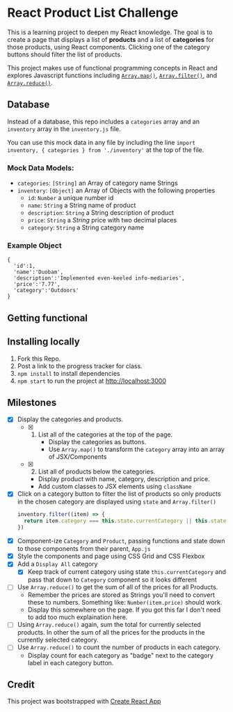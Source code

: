 # React Product List Challenge

This is a learning project to deepen my React knowledge. The goal is to create a page that displays a list of **products** and a list of **categories** for those products, using React components. Clicking one of the category buttons should filter the list of products.


This project makes use of functional programming concepts in React and explores Javascript functions including [`Array.map()`](https://developer.mozilla.org/en-US/docs/Web/JavaScript/Reference/Global_Objects/Array/map), [`Array.filter()`](https://developer.mozilla.org/en-US/docs/Web/JavaScript/Reference/Global_Objects/Array/filter), and [`Array.reduce()`](https://developer.mozilla.org/en-US/docs/Web/JavaScript/Reference/Global_Objects/Array/Reduce). 


## Database

Instead of a database, this repo includes a `categories` array and an `inventory` array in the `inventory.js` file. 

You can use this mock data in any file by including the line `import inventory, { categories } from './inventory'` at the top of the file.

### Mock Data Models:
- `categories`: `[String]` an Array of category name Strings
- `inventory`: `[Object]` an Array of Objects with the following properties
  - `id`: `Number` a unique number id
  - `name`: `String` a String name of product
  - `description`: `String` a String description of product
  - `price`: `String` a _String_ price with two decimal places
  - `category`: `String` a String category name

### Example Object
```JS
{
  'id':1,
  'name':'Duobam',
  'description':'Implemented even-keeled info-mediaries',
  'price':'7.77',
  'category':'Outdoors'
}
```

## Getting functional

## Installing locally
1. Fork this Repo.
2. Post a link to the progress tracker for class.
3. `npm install` to install dependencies
4. `npm start` to run the project at [http://localhost:3000](http://localhost:3000)

## Milestones

- [x] Display the categories and products.
  - [x] 1. List all of the categories at the top of the page. 
        - Display the categories as buttons. 
        - Use `Array.map()` to transform the `category` array into an array of JSX/Components
  - [x] 2. List all of products below the categories. 
    - Display product with name, category, description and price. 
    - Add custom classes to JSX elements using `className` 
- [x] Click on a category button to filter the list of products so only products in the chosen category are displayed using `state` and `Array.filter()`
  ```js
  inventory.filter((item) => {
    return item.category === this.state.currentCategory || this.state.currentCategory === null
  })
  ```
- [x] Component-ize `Category` and `Product`, passing functions and state down to those components from their parent, `App.js`
- [x] Style the components and page using CSS Grid and CSS Flexbox
- [x] Add a `Display All` category
  - [x] Keep track of current category using state `this.currentCategory` and pass that down to `Category` component so it looks different
- [ ] Use `Array.reduce()` to get the sum of all of the prices for all Products. 
  - Remember the prices are stored as Strings you'll need to convert these to numbers. Something like: `Number(item.price)` should work.  
  - Display this somewhere on the page. If you got this far I don't need to add too much explaination here. 
- [ ] Using `Array.reduce()` again, sum the total for currently selected products. In other the sum of all the prices for the products in the currently selected category. 
- [ ] Use `Array.reduce()` to count the number of products in each category. 
  - Display count for each category as "badge" next to the category label in each category button. 

## Credit
This project was bootstrapped with [Create React App](notes/create-react-app-notes.md)